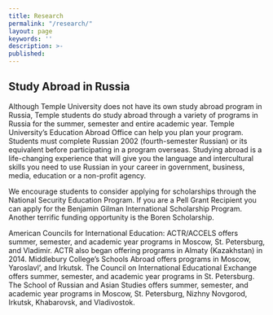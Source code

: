 ```yaml
---
title: Research
permalink: "/research/"
layout: page
keywords: ''
description: >- 
published: 
---
```

## Study Abroad in Russia

Although Temple University does not have its own study abroad program in Russia, Temple students do study abroad through a variety of programs in Russia for the summer, semester and entire academic year. Temple University’s Education Abroad Office can help you plan your program. Students must complete Russian 2002 (fourth-semester Russian) or its equivalent before participating in a program overseas. Studying abroad is a life-changing experience that will give you the language and intercultural skills you need to use Russian in your career in government, business, media, education or a non-profit agency.

We encourage students to consider applying for scholarships through the National Security Education Program. If you are a Pell Grant Recipient you can apply for the Benjamin Gilman International Scholarship Program. Another terrific funding opportunity is the Boren Scholarship.

American Councils for International Education: ACTR/ACCELS offers summer, semester, and academic year programs in Moscow, St. Petersburg, and Vladimir. ACTR also began offering programs in Almaty (Kazakhstan) in 2014.
Middlebury College’s Schools Abroad offers programs in Moscow, Yaroslavl’, and Irkutsk.
The Council on International Educational Exchange offers summer, semester, and academic year programs in St. Petersburg.
The School of Russian and Asian Studies offers summer, semester, and academic year programs in Moscow, St. Petersburg, Nizhny Novgorod, Irkutsk, Khabarovsk, and Vladivostok.
